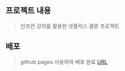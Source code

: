 ## 프로젝트 내용

> 인프런 강의를 활용한 넷플릭스 클론 프로젝트

## 배포

> github pages 사용하여 배포 완료 [URL](https://cause38.github.io/react-netflix/)
